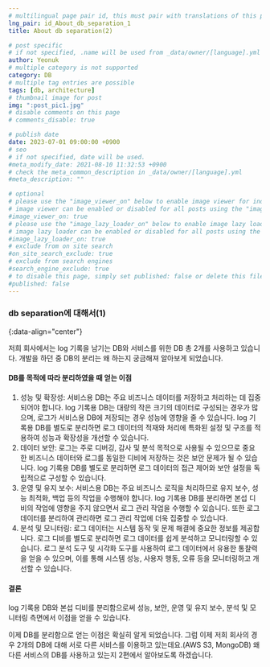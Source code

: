 ```yaml
---
# multilingual page pair id, this must pair with translations of this page. (This name must be unique)
lng_pair: id_About_db_separation_1
title: About db separation(2)

# post specific
# if not specified, .name will be used from _data/owner/[language].yml
author: Yeonuk
# multiple category is not supported
category: DB
# multiple tag entries are possible
tags: [db, architecture]
# thumbnail image for post
img: ":post_pic1.jpg"
# disable comments on this page
# comments_disable: true

# publish date
date: 2023-07-01 09:00:00 +0900
# seo
# if not specified, date will be used.
#meta_modify_date: 2021-08-10 11:32:53 +0900
# check the meta_common_description in _data/owner/[language].yml
#meta_description: ""

# optional
# please use the "image_viewer_on" below to enable image viewer for individual pages or posts (_posts/ or [language]/_posts folders).
# image viewer can be enabled or disabled for all posts using the "image_viewer_posts: true" setting in _data/conf/main.yml.
#image_viewer_on: true
# please use the "image_lazy_loader_on" below to enable image lazy loader for individual pages or posts (_posts/ or [language]/_posts folders).
# image lazy loader can be enabled or disabled for all posts using the "image_lazy_loader_posts: true" setting in _data/conf/main.yml.
#image_lazy_loader_on: true
# exclude from on site search
#on_site_search_exclude: true
# exclude from search engines
#search_engine_exclude: true
# to disable this page, simply set published: false or delete this file
#published: false
---
```


<!-- outline-start -->

### db separation에 대해서(1)

{:data-align="center"}

<!-- outline-end -->

저희 회사에서는 log 기록을 남기는 DB와 서비스를 위한 DB 총 2개를 사용하고 있습니다.
개발을 하던 중 DB의 분리는 왜 하는지 궁금해져 알아보게 되었습니다.

#### DB를 목적에 따라 분리하였을 때 얻는 이점

1. 성능 및 확장성: 서비스용 DB는 주요 비즈니스 데이터를 저장하고 처리하는 데 집중되어야 합니다. log 기록용 DB는 대량의 작은 크기의 데이터로 구성되는 경우가 많으며, 로그가 서비스용 DB에 저장되는 경우 성능에 영향을 줄 수 있습니다. log 기록용 DB를 별도로 분리하면 로그 데이터의 적재와 처리에 특화된 설정 및 구조를 적용하여 성능과 확장성을 개선할 수 있습니다.
2. 데이터 보안: 로그는 주로 디버깅, 감사 및 분석 목적으로 사용될 수 있으므로 중요한 비즈니스 데이터와 로그를 동일한 디비에 저장하는 것은 보안 문제가 될 수 있습니다. log 기록용 DB를 별도로 분리하면 로그 데이터의 접근 제어와 보안 설정을 독립적으로 구성할 수 있습니다.
3. 운영 및 유지 보수: 서비스용 DB는 주요 비즈니스 로직을 처리하므로 유지 보수, 성능 최적화, 백업 등의 작업을 수행해야 합니다. log 기록용 DB를 분리하면 본섭 디비의 작업에 영향을 주지 않으면서 로그 관리 작업을 수행할 수 있습니다. 또한 로그 데이터를 분리하여 관리하면 로그 관리 작업에 더욱 집중할 수 있습니다.
4. 분석 및 모니터링: 로그 데이터는 시스템 동작 및 문제 해결에 중요한 정보를 제공합니다. 로그 디비를 별도로 분리하면 로그 데이터를 쉽게 분석하고 모니터링할 수 있습니다. 로그 분석 도구 및 시각화 도구를 사용하여 로그 데이터에서 유용한 통찰력을 얻을 수 있으며, 이를 통해 시스템 성능, 사용자 행동, 오류 등을 모니터링하고 개선할 수 있습니다.

#### 결론

log 기록용 DB와 본섭 디비를 분리함으로써 성능, 보안, 운영 및 유지 보수, 분석 및 모니터링 측면에서 이점을 얻을 수 있습니다.

이제 DB를 분리함으로 얻는 이점은 확실히 알게 되었습니다.
그럼 이제 저희 회사의 경우 2개의 DB에 대해 서로 다른 서비스를 이용하고 있는데요.(AWS S3, MongoDB) 왜 다른 서비스의 DB를 사용하고 있는지 2편에서 알아보도록 하겠습니다.
